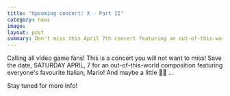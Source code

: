 ```yaml
---
title: "Upcoming concert: X - Part II"
category: news
image:
layout: post
summary: Don't miss this April 7th concert featuring an out-of-this-world composition...
---
```


Calling all video game fans! This is a concert you will not want to miss! Save the date, SATURDAY APRIL, 7 for an out-of-this-world composition featuring everyone's favourite Italian, Mario! And maybe a little 🍁📖 ...

Stay tuned for more info!
